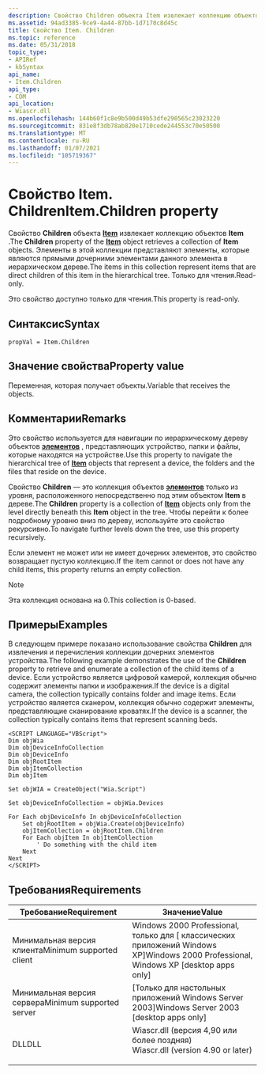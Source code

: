 ```yaml
---
description: Свойство Children объекта Item извлекает коллекцию объектов Item. Элементы в этой коллекции представляют элементы, которые являются прямыми дочерними элементами данного элемента в иерархическом дереве. Только для чтения.
ms.assetid: 94ad3385-9ce9-4a44-87bb-1d7170c8d45c
title: Свойство Item. Children
ms.topic: reference
ms.date: 05/31/2018
topic_type:
- APIRef
- kbSyntax
api_name:
- Item.Children
api_type:
- COM
api_location:
- Wiascr.dll
ms.openlocfilehash: 144b60f1c8e9b500d49b53dfe290565c23023220
ms.sourcegitcommit: 831e8f3db78ab820e1710cede244553c70e50500
ms.translationtype: MT
ms.contentlocale: ru-RU
ms.lasthandoff: 01/07/2021
ms.locfileid: "105719367"
---
```

# <a name="itemchildren-property"></a><span data-ttu-id="4d5f1-105">Свойство Item. Children</span><span class="sxs-lookup"><span data-stu-id="4d5f1-105">Item.Children property</span></span>

<span data-ttu-id="4d5f1-106">Свойство **Children** объекта [**Item**](-wia-item.md) извлекает коллекцию объектов **Item** .</span><span class="sxs-lookup"><span data-stu-id="4d5f1-106">The **Children** property of the [**Item**](-wia-item.md) object retrieves a collection of **Item** objects.</span></span> <span data-ttu-id="4d5f1-107">Элементы в этой коллекции представляют элементы, которые являются прямыми дочерними элементами данного элемента в иерархическом дереве.</span><span class="sxs-lookup"><span data-stu-id="4d5f1-107">The items in this collection represent items that are direct children of this item in the hierarchical tree.</span></span> <span data-ttu-id="4d5f1-108">Только для чтения.</span><span class="sxs-lookup"><span data-stu-id="4d5f1-108">Read-only.</span></span>

<span data-ttu-id="4d5f1-109">Это свойство доступно только для чтения.</span><span class="sxs-lookup"><span data-stu-id="4d5f1-109">This property is read-only.</span></span>

## <a name="syntax"></a><span data-ttu-id="4d5f1-110">Синтаксис</span><span class="sxs-lookup"><span data-stu-id="4d5f1-110">Syntax</span></span>


```JScript
propVal = Item.Children
```



## <a name="property-value"></a><span data-ttu-id="4d5f1-111">Значение свойства</span><span class="sxs-lookup"><span data-stu-id="4d5f1-111">Property value</span></span>

<span data-ttu-id="4d5f1-112">Переменная, которая получает объекты.</span><span class="sxs-lookup"><span data-stu-id="4d5f1-112">Variable that receives the objects.</span></span>

## <a name="remarks"></a><span data-ttu-id="4d5f1-113">Комментарии</span><span class="sxs-lookup"><span data-stu-id="4d5f1-113">Remarks</span></span>

<span data-ttu-id="4d5f1-114">Это свойство используется для навигации по иерархическому дереву объектов [**элементов**](-wia-item.md) , представляющих устройство, папки и файлы, которые находятся на устройстве.</span><span class="sxs-lookup"><span data-stu-id="4d5f1-114">Use this property to navigate the hierarchical tree of [**Item**](-wia-item.md) objects that represent a device, the folders and the files that reside on the device.</span></span>

<span data-ttu-id="4d5f1-115">Свойство **Children** — это коллекция объектов [**элементов**](-wia-item.md) только из уровня, расположенного непосредственно под этим объектом **Item** в дереве.</span><span class="sxs-lookup"><span data-stu-id="4d5f1-115">The **Children** property is a collection of [**Item**](-wia-item.md) objects only from the level directly beneath this **Item** object in the tree.</span></span> <span data-ttu-id="4d5f1-116">Чтобы перейти к более подробному уровню вниз по дереву, используйте это свойство рекурсивно.</span><span class="sxs-lookup"><span data-stu-id="4d5f1-116">To navigate further levels down the tree, use this property recursively.</span></span>

<span data-ttu-id="4d5f1-117">Если элемент не может или не имеет дочерних элементов, это свойство возвращает пустую коллекцию.</span><span class="sxs-lookup"><span data-stu-id="4d5f1-117">If the item cannot or does not have any child items, this property returns an empty collection.</span></span>

> [!Note]  
> <span data-ttu-id="4d5f1-118">Эта коллекция основана на 0.</span><span class="sxs-lookup"><span data-stu-id="4d5f1-118">This collection is 0-based.</span></span>

 

## <a name="examples"></a><span data-ttu-id="4d5f1-119">Примеры</span><span class="sxs-lookup"><span data-stu-id="4d5f1-119">Examples</span></span>

<span data-ttu-id="4d5f1-120">В следующем примере показано использование свойства **Children** для извлечения и перечисления коллекции дочерних элементов устройства.</span><span class="sxs-lookup"><span data-stu-id="4d5f1-120">The following example demonstrates the use of the **Children** property to retrieve and enumerate a collection of the child items of a device.</span></span> <span data-ttu-id="4d5f1-121">Если устройство является цифровой камерой, коллекция обычно содержит элементы папки и изображения.</span><span class="sxs-lookup"><span data-stu-id="4d5f1-121">If the device is a digital camera, the collection typically contains folder and image items.</span></span> <span data-ttu-id="4d5f1-122">Если устройство является сканером, коллекция обычно содержит элементы, представляющие сканирование кроватях.</span><span class="sxs-lookup"><span data-stu-id="4d5f1-122">If the device is a scanner, the collection typically contains items that represent scanning beds.</span></span>


```JScript
<SCRIPT LANGUAGE="VBScript">
Dim objWia
Dim objDeviceInfoCollection
Dim objDeviceInfo
Dim objRootItem
Dim objItemCollection
Dim objItem
 
Set objWIA = CreateObject("Wia.Script")
 
Set objDeviceInfoCollection = objWia.Devices
 
For Each objDeviceInfo In objDeviceInfoCollection
    Set objRootItem = objWia.Create(objDeviceInfo)
    objItemCollection = objRootItem.Children
    For Each objItem In objItemCollection
        ' Do something with the child item
    Next
Next
</SCRIPT>
```



## <a name="requirements"></a><span data-ttu-id="4d5f1-123">Требования</span><span class="sxs-lookup"><span data-stu-id="4d5f1-123">Requirements</span></span>



| <span data-ttu-id="4d5f1-124">Требование</span><span class="sxs-lookup"><span data-stu-id="4d5f1-124">Requirement</span></span> | <span data-ttu-id="4d5f1-125">Значение</span><span class="sxs-lookup"><span data-stu-id="4d5f1-125">Value</span></span> |
|-------------------------------------|---------------------------------------------------------------------------------------------------------------|
| <span data-ttu-id="4d5f1-126">Минимальная версия клиента</span><span class="sxs-lookup"><span data-stu-id="4d5f1-126">Minimum supported client</span></span><br/> | <span data-ttu-id="4d5f1-127">Windows 2000 Professional, только для \[ классических приложений Windows XP\]</span><span class="sxs-lookup"><span data-stu-id="4d5f1-127">Windows 2000 Professional, Windows XP \[desktop apps only\]</span></span><br/>                                        |
| <span data-ttu-id="4d5f1-128">Минимальная версия сервера</span><span class="sxs-lookup"><span data-stu-id="4d5f1-128">Minimum supported server</span></span><br/> | <span data-ttu-id="4d5f1-129">\[Только для настольных приложений Windows Server 2003\]</span><span class="sxs-lookup"><span data-stu-id="4d5f1-129">Windows Server 2003 \[desktop apps only\]</span></span><br/>                                                          |
| <span data-ttu-id="4d5f1-130">DLL</span><span class="sxs-lookup"><span data-stu-id="4d5f1-130">DLL</span></span><br/>                      | <dl> <span data-ttu-id="4d5f1-131"><dt>Wiascr.dll (версия 4,90 или более поздняя)</dt></span><span class="sxs-lookup"><span data-stu-id="4d5f1-131"><dt>Wiascr.dll (version 4.90 or later)</dt></span></span> </dl> |



 

 




